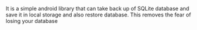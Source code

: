 It is a simple android library that can take back up of SQLite database and save it in local storage and also restore database. This removes the fear of losing your database
